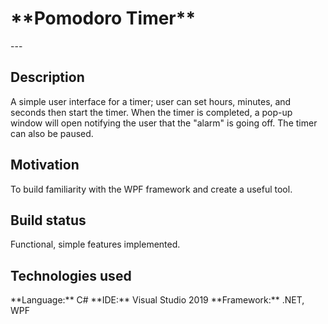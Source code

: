 <h1>**Pomodoro Timer**</h1>
---

<h2>Description</h2>
A simple user interface for a timer; user can set hours, minutes, and seconds
then start the timer. When the timer is completed, a pop-up window will open
notifying the user that the "alarm" is going off. The timer can also be paused.

<h2>Motivation</h2>
To build familiarity with the WPF framework and create a useful tool.

<h2>Build status</h2>
Functional, simple features implemented.

<h2>Technologies used</h2>
**Language:** C#
**IDE:** Visual Studio 2019
**Framework:** .NET, WPF
